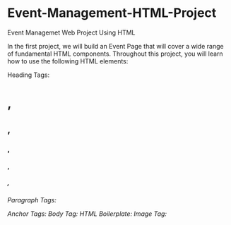 # Event-Management-HTML-Project
Event Managemet Web Project Using HTML

In the first project, we will build an Event Page that will cover a wide range of fundamental HTML components. Throughout this project, you will learn how to use the following HTML elements:

Heading Tags: <h1>, <h2>, <h3>, <h4>, <h5>, <h6>
Paragraph Tags: <p>
Anchor Tags: <a>
Body Tag: <body>
HTML Boilerplate: <html>
Image Tag: <img>
